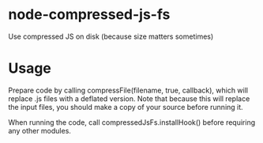# node-compressed-js-fs
Use compressed JS on disk (because size matters sometimes)

# Usage

Prepare code by calling compressFile(filename, true, callback), which will replace .js files with a deflated version.
Note that because this will replace the input files, you should make a copy of your source before running it.

When running the code, call compressedJsFs.installHook() before requiring any other modules.
